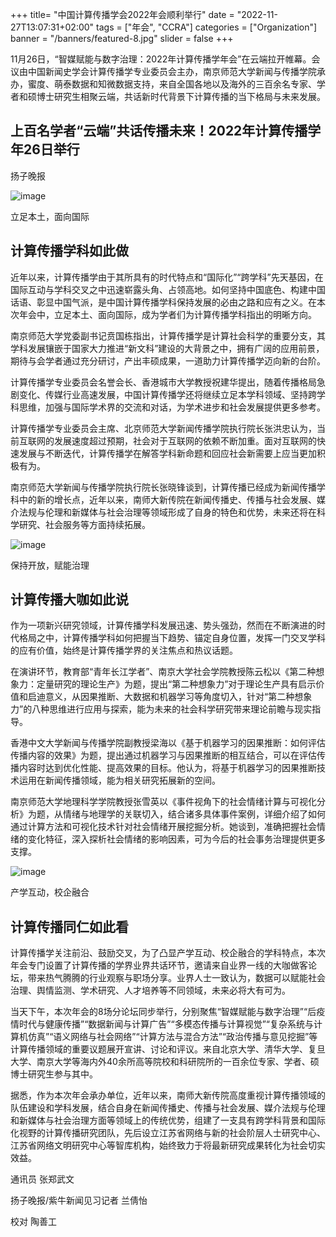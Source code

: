 +++
title= "中国计算传播学会2022年会顺利举行"
date = "2022-11-27T13:07:31+02:00"
tags = ["年会", "CCRA"]
categories = ["Organization"]
banner = "/banners/featured-8.jpg"
slider = false
+++

11月26日，“智媒赋能与数字治理：2022年计算传播学年会”在云端拉开帷幕。会议由中国新闻史学会计算传播学专业委员会主办，南京师范大学新闻与传播学院承办，蜜度、萌泰数据和知微数据支持，来自全国各地以及海外的三百余名专家、学者和硕博士研究生相聚云端，共话新时代背景下计算传播的当下格局与未来发展。

<!--more-->

## 上百名学者“云端”共话传播未来！2022年计算传播学年26日举行

扬子晚报

![image](https://user-images.githubusercontent.com/543384/209929257-79cad21b-e4db-4431-b8dc-b40c482c5856.png)


立足本土，面向国际

## 计算传播学科如此做

近年以来，计算传播学由于其所具有的时代特点和“国际化”“跨学科”先天基因，在国际互动与学科交叉之中迅速崭露头角、占领高地。如何坚持中国底色、构建中国话语、彰显中国气派，是中国计算传播学科保持发展的必由之路和应有之义。在本次年会中，立足本土、面向国际，成为学者们为计算传播学科指出的明晰方向。

南京师范大学党委副书记贲国栋指出，计算传播学是计算社会科学的重要分支，其学科发展镶嵌于国家大力推进“新文科”建设的大背景之中，拥有广阔的应用前景，期待与会学者通过充分研讨，产出丰硕成果，一道助力计算传播学迈向新的台阶。

计算传播学专业委员会名誉会长、香港城市大学教授祝建华提出，随着传播格局急剧变化、传媒行业高速发展，中国计算传播学还将继续立足本学科领域、坚持跨学科思维，加强与国际学术界的交流和对话，为学术进步和社会发展提供更多参考。

计算传播学专业委员会主席、北京师范大学新闻传播学院执行院长张洪忠认为，当前互联网的发展速度超过预期，社会对于互联网的依赖不断加重。面对互联网的快速发展与不断迭代，计算传播学在解答学科新命题和回应社会新需要上应当更加积极有为。

南京师范大学新闻与传播学院执行院长张晓锋谈到，计算传播已经成为新闻传播学科中的新的增长点，近年以来，南师大新传院在新闻传播史、传播与社会发展、媒介法规与伦理和新媒体与社会治理等领域形成了自身的特色和优势，未来还将在科学研究、社会服务等方面持续拓展。

![image](https://user-images.githubusercontent.com/543384/209929314-55717813-57ae-4e3c-8ca2-0378d5be9ba5.png)


保持开放，赋能治理

## 计算传播大咖如此说

作为一项新兴研究领域，计算传播学科发展迅速、势头强劲，然而在不断演进的时代格局之中，计算传播学科如何把握当下趋势、锚定自身位置，发挥一门交叉学科的应有价值，始终是计算传播学界的关注焦点和热议话题。

在演讲环节，教育部“青年长江学者”、南京大学社会学院教授陈云松以《第二种想象力：定量研究的理论生产》为题，提出“第二种想象力”对于理论生产具有启示价值和启迪意义，从因果推断、大数据和机器学习等角度切入，针对“第二种想象力”的八种思维进行应用与探索，能为未来的社会科学研究带来理论前瞻与现实指导。

香港中文大学新闻与传播学院副教授梁海以《基于机器学习的因果推断：如何评估传播内容的效果》为题，提出通过机器学习与因果推断的相互结合，可以在评估传播内容时达到优化性能、提高效果的目标。他认为，将基于机器学习的因果推断技术运用在新闻传播领域，能为相关研究拓展新的空间。

南京师范大学地理科学学院教授张雪英以《事件视角下的社会情绪计算与可视化分析》为题，从情绪与地理学的关联切入，结合诸多具体事件案例，详细介绍了如何通过计算方法和可视化技术针对社会情绪开展挖掘分析。她谈到，准确把握社会情绪的变化特征，深入探析社会情绪的影响因素，可为今后的社会事务治理提供更多支撑。

![image](https://user-images.githubusercontent.com/543384/209929330-41ac1188-2e6f-484e-a955-8c03dc86ecf3.png)


产学互动，校企融合

## 计算传播同仁如此看

计算传播学关注前沿、鼓励交叉，为了凸显产学互动、校企融合的学科特点，本次年会专门设置了计算传播的学界业界共话环节，邀请来自业界一线的大咖做客论坛，带来热气腾腾的行业观察与职场分享。业界人士一致认为，数据可以赋能社会治理、舆情监测、学术研究、人才培养等不同领域，未来必将大有可为。

当天下午，本次年会的8场分论坛同步举行，分别聚焦“智媒赋能与数字治理”“后疫情时代与健康传播”“数据新闻与计算广告”“多模态传播与计算视觉”“复杂系统与计算机仿真”“语义网络与社会网络”“计算方法与混合方法”“政治传播与意见挖掘”等计算传播领域的重要议题展开宣讲、讨论和评议。来自北京大学、清华大学、复旦大学、南京大学等海内外40余所高等院校和科研院所的一百余位专家、学者、硕博士研究生参与其中。

据悉，作为本次年会承办单位，近年以来，南师大新传院高度重视计算传播领域的队伍建设和学科发展，结合自身在新闻传播史、传播与社会发展、媒介法规与伦理和新媒体与社会治理方面等领域上的传统优势，组建了一支具有跨学科背景和国际化视野的计算传播研究团队，先后设立江苏省网络与新的社会阶层人士研究中心、江苏省网络文明研究中心等智库机构，始终致力于将最新研究成果转化为社会切实效益。


通讯员 张郑武文

扬子晚报/紫牛新闻见习记者 兰倩怡

校对 陶善工
